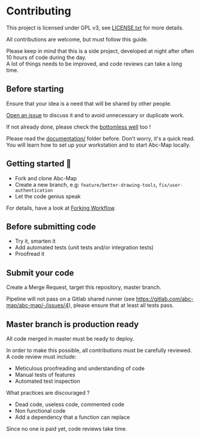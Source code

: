 # Contributing

This project is licensed under GPL v3, see [LICENSE.txt](./LICENSE.txt) for more details.         

All contributions are welcome, but must follow this guide.       

Please keep in mind that this is a side project, developed at night after often 10 hours of code during the day.   
A lot of things needs to be improved, and code reviews can take a long time.      


## Before starting 

Ensure that your idea is a need that will be shared by other people.            

[Open an issue](https://gitlab.com/abc-map/abc-map/-/issues/new) to discuss it and to avoid unnecessary or duplicate work.              

If not already done, please check the [bottomless well](documentation/5_the_bottomless_well.md) too !         

Please read the [documentation/](documentation) folder before. Don't worry, it's a quick read. You will
learn how to set up your workstation and to start Abc-Map locally.


## Getting started 🏁

- Fork and clone Abc-Map
- Create a new branch, e.g: `feature/better-drawing-tools`, `fix/user-authentication`
- Let the code genius speak

For details, have a look at [Forking Workflow](https://docs.gitlab.com/ee/user/project/repository/forking_workflow.html).


## Before submitting code

- Try it, smarten it
- Add automated tests (unit tests and/or integration tests)
- Proofread it


## Submit your code

Create a Merge Request, target this repository, master branch.  

Pipeline will not pass on a Gitlab shared runner (see https://gitlab.com/abc-map/abc-map/-/issues/4), please ensure 
that at least all tests pass.  


## Master branch is production ready

All code merged in master must be ready to deploy.      

In order to make this possible, all contributions must be carefully reviewed. A code review must include:      
- Meticulous proofreading and understanding of code 
- Manual tests of features 
- Automated test inspection     

What practices are discouraged ?   
- Dead code, useless code, commented code
- Non functional code
- Add a dependency that a function can replace

Since no one is paid yet, code reviews take time.     



